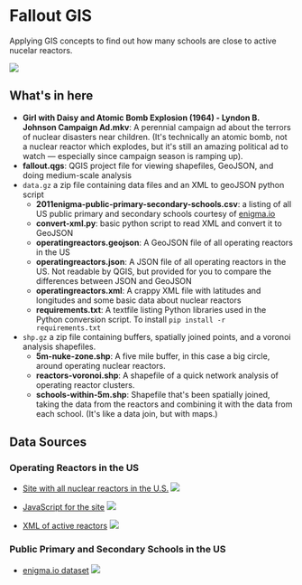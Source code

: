 # Fallout GIS
Applying GIS concepts to find out how many schools are close to active nucelar reactors.

![](http://media.giphy.com/media/e9KXZZpYXm8eY/giphy.gif)

## What's in here

+ **Girl with Daisy and Atomic Bomb Explosion (1964) - Lyndon B. Johnson Campaign Ad.mkv**: A perennial campaign ad about the terrors of nuclear disasters near children. (It's technically an atomic bomb, not a nuclear reactor which explodes, but it's still an amazing political ad to watch — especially since campaign season is ramping up).
+ **fallout.qgs**: QGIS project file for viewing shapefiles, GeoJSON, and doing medium-scale analysis
+ `data.gz` a zip file containing data files and an XML to geoJSON python script
  + **2011enigma-public-primary-secondary-schools.csv**: a listing of all US public primary and secondary schools courtesy of [enigma.io](http://enigma.io/)
  + **convert-xml.py**: basic python script to read XML and convert it to GeoJSON
  + **operatingreactors.geojson**: A GeoJSON file of all operating reactors in the US
  + **operatingreactors.json**: A JSON file of all operating reactors in the US. Not readable by QGIS, but provided for you to compare the differences between JSON and GeoJSON
  + **operatingreactors.xml**: A crappy XML file with latitudes and longitudes and some basic data about nuclear reactors
  + **requirements.txt**: A textfile listing Python libraries used in the Python conversion script. To install `pip install -r requirements.txt`
+ `shp.gz` a zip file containing buffers, spatially joined points, and a voronoi analysis shapefiles.
  + **5m-nuke-zone.shp**: A five mile buffer, in this case a big circle, around operating nuclear reactors.
  + **reactors-voronoi.shp**: A shapefile of a quick network analysis of operating reactor clusters.
  + **schools-within-5m.shp**: Shapefile that's been spatially joined, taking the data from the reactors and combining it with the data from each school. (It's like a data join, but with maps.)

## Data Sources

### Operating Reactors in the US

+ [Site with all nuclear reactors in the U.S.](http://www.nrc.gov/info-finder/reactor/)
![](https://cloud.githubusercontent.com/assets/1578563/8269488/7c2d0698-1778-11e5-9d3d-0696c7a31f0e.png)

+ [JavaScript for the site](http://www.nrc.gov/admin/js/gmap_operatingreactors.js)
![](https://cloud.githubusercontent.com/assets/1578563/8269489/8e68e93a-1778-11e5-875a-5f019d57502f.png)

+ [XML of active reactors](http://www.nrc.gov/admin/data/gmaps/operatingreactors.xml)
![](https://cloud.githubusercontent.com/assets/1578563/8269490/94975cc4-1778-11e5-8239-320d13ffa226.png)


### Public Primary and Secondary Schools in the US

+ [enigma.io dataset](https://app.enigma.io/table/us.gov.ed.ccd.pessusd.2011?row=0&col=21&page=1)
![](https://cloud.githubusercontent.com/assets/1578563/8269492/ac4db2b4-1778-11e5-8685-0da3634dfcb7.png)
